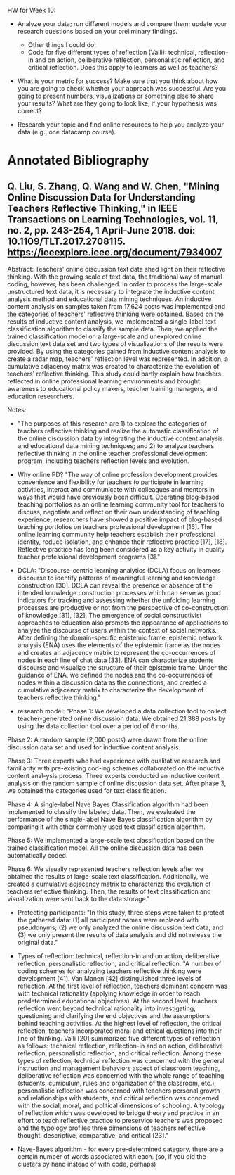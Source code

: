 HW for Week 10:
* Analyze your data; run different models and compare them; update your research questions based on your preliminary findings.
    * Other things I could do:
    * Code for five different types of reflection (Valli): technical, reflection-in and on action, deliberative reflection, personalistic reflection, and critical reflection. Does this apply to learners as well as teachers?
    
    
* What is your metric for success? Make sure that you think about how you are going to check whether your approach was successful. Are you going to present numbers, visualizations or something else to share your results? What are they going to look like, if your hypothesis was correct?
* Research your topic and find online resources to help you analyze your data (e.g., one datacamp course).

# Annotated Bibliography

## Q. Liu, S. Zhang, Q. Wang and W. Chen, "Mining Online Discussion Data for Understanding Teachers Reflective Thinking," in IEEE Transactions on Learning Technologies, vol. 11, no. 2, pp. 243-254, 1 April-June 2018. doi: 10.1109/TLT.2017.2708115. https://ieeexplore.ieee.org/document/7934007

Abstract: Teachers' online discussion text data shed light on their reflective thinking. With the growing scale of text data, the traditional way of manual coding, however, has been challenged. In order to process the large-scale unstructured text data, it is necessary to integrate the inductive content analysis method and educational data mining techniques. An inductive content analysis on samples taken from 17,624 posts was implemented and the categories of teachers' reflective thinking were obtained. Based on the results of inductive content analysis, we implemented a single-label text classification algorithm to classify the sample data. Then, we applied the trained classification model on a large-scale and unexplored online discussion text data set and two types of visualizations of the results were provided. By using the categories gained from inductive content analysis to create a radar map, teachers' reflection level was represented. In addition, a cumulative adjacency matrix was created to characterize the evolution of teachers' reflective thinking. This study could partly explain how teachers reflected in online professional learning environments and brought awareness to educational policy makers, teacher training managers, and education researchers.

Notes:
* "The purposes of this research are 1) to explore the categories of teachers reflective thinking and realize the automatic classification of the online discussion data by integrating the inductive content analysis and educational data mining techniques; and 2) to analyze teachers reflective thinking in the online teacher professional development program, including teachers reflection levels and evolution.

* Why online PD? "The way of online profession development provides convenience and flexibility for teachers to participate in learning activities, interact and communicate with colleagues and mentors in ways that would have previously been difficult. Operating blog-based teaching portfolios as an online learning community tool for teachers to discuss, negotiate and reflect on their own understanding of teaching experience, researchers have showed a positive impact of blog-based teaching portfolios on teachers professional development [16]. The online learning community help teachers establish their professional identity, reduce isolation, and enhance their reflective practice [17], [18]. Reflective practice has long been considered as a key activity in quality teacher professional development programs [3]."

* DCLA: "Discourse-centric learning analytics (DCLA) focus on learners discourse to identify patterns of meaningful learning and knowledge construction [30]. DCLA can reveal the presence or absence of the intended knowledge construction processes which can serve as good indicators for tracking and assessing whether the unfolding learning processes are productive or not from the perspective of co-construction of knowledge [31], [32]. The emergence of social constructivist approaches to education also prompts the appearance of applications to analyze the discourse of users within the context of social networks. After defining the domain-specific epistemic frame, epistemic network analysis (ENA) uses the elements of the epistemic frame as the nodes and creates an adjacency matrix to represent the co-occurrences of nodes in each line of chat data [33]. ENA can characterize students discourse and visualize the structure of their epistemic frame. Under the guidance of ENA, we defined the nodes and the co-occurrences of nodes within a discussion data as the connections, and created a cumulative adjacency matrix to characterize the development of teachers reflective thinking."

* research model:
"Phase 1: We developed a data collection tool to collect teacher-generated online discussion data. We obtained 21,388 posts by using the data collection tool over a period of 6 months.

Phase 2: A random sample (2,000 posts) were drawn from the online discussion data set and used for inductive content analysis.

Phase 3: Three experts who had experience with qualitative research and familiarity with pre-existing cod-ing schemes collaborated on the inductive content anal-ysis process. Three experts conducted an inductive content analysis on the random sample of online discussion data set. After phase 3, we obtained the categories used for text classification.

Phase 4: A single-label Nave Bayes Classification algorithm had been implemented to classify the labeled data. Then, we evaluated the performance of the single-label Nave Bayes classification algorithm by comparing it with other commonly used text classification algorithm.

Phase 5: We implemented a large-scale text classification based on the trained classification model. All the online discussion data has been automatically coded.

Phase 6: We visually represented teachers reflection levels after we obtained the results of large-scale text classification. Additionally, we created a cumulative adjacency matrix to characterize the evolution of teachers reflective thinking. Then, the results of text classification and visualization were sent back to the data storage."

* Protecting participants:
"In this study, three steps were taken to protect the gathered data: (1) all participant names were replaced with pseudonyms; (2) we only analyzed the online discussion text data; and (3) we only present the results of data analysis and did not release the original data."

* Types of reflection: technical, reflection-in and on action, deliberative reflection, personalistic reflection, and critical reflection.
"A number of coding schemes for analyzing teachers reflective thinking were development [41]. Van Manen [42] distinguished three levels of reflection. At the first level of reflection, teachers dominant concern was with technical rationality (applying knowledge in order to reach predetermined educational objectives). At the second level, teachers reflection went beyond technical rationality into investigating, questioning and clarifying the end objectives and the assumptions behind teaching activities. At the highest level of reflection, the critical reflection, teachers incorporated moral and ethical questions into their line of thinking. Valli [20] summarized five different types of reflection as follows: technical reflection, reflection-in and on action, deliberative reflection, personalistic reflection, and critical reflection. Among these types of reflection, technical reflection was concerned with the general instruction and management behaviors aspect of classroom teaching, deliberative reflection was concerned with the whole range of teaching (students, curriculum, rules and organization of the classroom, etc.), personalistic reflection was concerned with teachers personal growth and relationships with students, and critical reflection was concerned with the social, moral, and political dimensions of schooling. A typology of reflection which was developed to bridge theory and practice in an effort to teach reflective practice to preservice teachers was proposed and the typology profiles three dimensions of teachers reflective thought: descriptive, comparative, and critical [23]."

* Nave-Bayes algorithm - for every pre-determined category, there are a certain number of words associated with each. (so, if you did the clusters by hand instead of with code, perhaps)